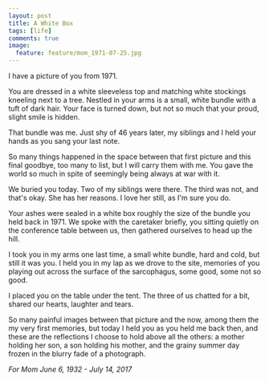 ```yaml
---
layout: post
title: A White Box
tags: [life]
comments: true
image:
  feature: feature/mom_1971-07-25.jpg
---
```


I have a picture of you from 1971.

You are dressed in a white sleeveless top and matching white stockings kneeling next to a tree. Nestled in your arms is a small, white bundle with a tuft of dark hair. Your face is turned down, but not so much that your proud, slight smile is hidden.

That bundle was me. Just shy of 46 years later, my siblings and I held your hands as you sang your last note.

So many things happened in the space between that first picture and this final goodbye, too many to list, but I will carry them with me. You gave the world so much in spite of seemingly being always at war with it.

We buried you today. Two of my siblings were there. The third was not, and that's okay. She has her reasons. I love her still, as I'm sure you do.

Your ashes were sealed in a white box roughly the size of the bundle you held back in 1971. We spoke with the caretaker briefly, you sitting quietly on the conference table between us, then gathered ourselves to head up the hill.

I took you in my arms one last time, a small white bundle, hard and cold, but still it was you. I held you in my lap as we drove to the site, memories of you playing out across the surface of the sarcophagus, some good, some not so good.

I placed you on the table under the tent. The three of us chatted for a bit, shared our hearts, laughter and tears.

So many painful images between that picture and the now, among them the my very first memories, but today I held you as you held me back then, and these are the reflections I choose to hold above all the others: a mother holding her son, a son holding his mother, and the grainy summer day frozen in the blurry fade of a photograph.

*For Mom*
*June 6, 1932 - July 14, 2017*
